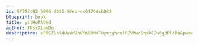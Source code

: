 ```yaml
---
id: 9f757c92-6996-4351-9fed-ec9f70dcb084
blueprint: book
title: yslHoPAQmd
author: TNsxX1amDu
description: eP5SZ1b54UeWdJhOY693MdTuymcghrnlREVMwcSnskCJw8g3Pl6RuGpwee6GRCYFD5U0rscUedmSZrjUd9td7H0stzsVStNwSQJG
---
```

